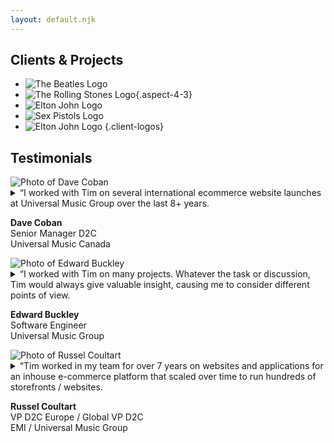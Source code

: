 ```yaml
---
layout: default.njk
---
```


## Clients & Projects

* ![The Beatles Logo](/static/img/logo-beatles.svg)
* ![The Rolling Stones Logo](/static/img/logo-stones.svg){.aspect-4-3}
* ![Elton John Logo](/static/img/logo-elton.svg)
* ![Sex Pistols Logo](/static/img/logo-sexpistols.svg)
* ![Elton John Logo](/static/img/logo-rsno9.svg)
{.client-logos}


## Testimonials

<section class="testimonials">
  <article>
    <img src="/static/img/people-dave-coban.jpg" alt="Photo of Dave Coban" />
    <details>
      <summary>
        <span>“</span>I worked with Tim on several international ecommerce website launches at Universal Music Group over the last 8+ years.
      </summary>
      <p>
        Tim was an absolute joy to work with! His impressive technical knowledge was an invaluable asset to all business units he interacted with. He helped my team get through several complex and time sensitive website launches over the years - we couldn't have done it with his technical know-how and graceful guidance!
      </p>
      <p>
        Tim's ability to problem solve, prioritize, and execute under pressure was second to none. Whenever we had a highly complex problem that required the technical skills of a developer, but also the communication skills and leadership of a project manager, Tim was the go-to guy to lead the charge. 
        What I really appreciated about Tim is not just his skill set - but he is an extremely friendly and patient person as well. I would welcome the opportunity to work with him again - if you have the chance to work with Tim, take it!
      </p>
    </details>      
    <p class="mono small">
      <strong>Dave Coban</strong><br/>
      Senior Manager D2C<br/>
      Universal Music Canada
    </p>
  </article>
  <article>
    <img src="/static/img/people-edward-buckley.jpg" alt="Photo of Edward Buckley" />
    <details>
      <summary>
        <span>“</span>I worked with Tim on many projects. Whatever the task or discussion, Tim would always give valuable insight, causing me to consider different points of view.
      </summary>
      <p>      
        He is clear on the direction that a website - or the front-end of a webapp - needs to take, in order for it to meet the needs of the business, for its UX & UI, for its technical implementation, and for how it fits into the system & business as a whole.
      </p>
      <p>
        His abilities stretch far beyond front-end design & build. Both in terms of the technologies, but for example in terms of the data feeding in and out of the front-end and making use of it.
      </p>
      <p>    
        As well as having the necessary abilities, Tim is fun to work with.
      </p>      
    </details>  
    <p class="mono small">
      <strong>Edward Buckley</strong><br/>
      Software Engineer<br/>
      Universal Music Group
    </p>
  </article>
  <article>
    <img src="/static/img/people-russel-coultart.jpg" alt="Photo of Russel Coultart" />
    <details>
      <summary>
        <span>“</span>Tim worked in my team for over 7 years on websites and applications for an inhouse e-commerce platform that scaled over time to run hundreds of storefronts / websites.
      </summary>
      <p>
        During this time he was promoted to lead front end developer & designer (responsibilities included managing the front end development & design team) and was then promoted to director of front end development & design.
      </p>
      <p>
        He was a passionate advocate for best of breed UI/UX and worked on many projects including internationalisation (languages and currencies), reducing friction in the checkout process, improving discoverability and helped merchandising teams with understanding how to make data driven decisions.  
      </p>
    </details>  
    <p class="mono small">
      <strong>Russel Coultart</strong><br/>
      VP D2C Europe / Global VP D2C<br/>
      EMI  / Universal Music Group
    </p>
  </article>
</section>
